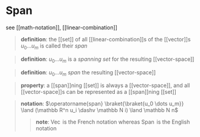 # Span

see [[math-notation]], [[linear-combination]]

> **definition**: the [[set]] of all [[linear-combination]]s of the [[vector]]s $u_0 \dots u_m$ is called their _span_

> **definition**: $u_0 \dots u_m$ is a _spanning set_ for the resulting [[vector-space]]

> **definition**: $u_0 \dots u_m$ _span_ the resulting [[vector-space]]

> **property**: a [[span]]ning [[set]] is always a [[vector-space]], and all [[vector-space]]s can be represented as a [[span]]ning [[set]]

> **notation**: $\operatorname{span} \braket{\braket{u_0 \dots u_m}} \land (\mathbb R^n u_i \dashv \mathbb N i) \land \mathbb N n$
>
> > **note**: $\operatorname{Vec}$ is the French notation whereas $\operatorname{Span}$ is the English notation
